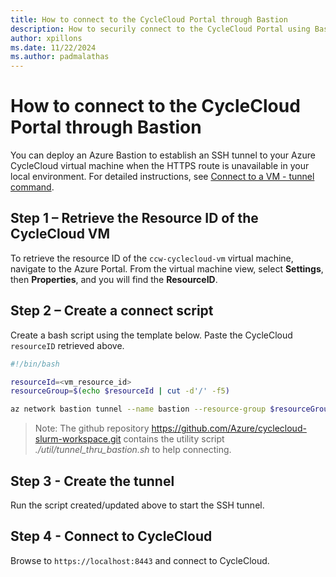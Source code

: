 ```yaml
---
title: How to connect to the CycleCloud Portal through Bastion
description: How to securily connect to the CycleCloud Portal using Bastion
author: xpillons
ms.date: 11/22/2024
ms.author: padmalathas
---
```


# How to connect to the CycleCloud Portal through Bastion
You can deploy an Azure Bastion to establish an SSH tunnel to your Azure CycleCloud virtual machine when the HTTPS route is unavailable in your local environment. For detailed instructions, see [Connect to a VM - tunnel command](/azure/bastion/connect-vm-native-client-linux#tunnel).

## Step 1 – Retrieve the Resource ID of the CycleCloud VM
To retrieve the resource ID of the `ccw-cyclecloud-vm` virtual machine, navigate to the Azure Portal. From the virtual machine view, select **Settings**, then **Properties**, and you will find the **ResourceID**.

## Step 2 – Create a connect script
Create a bash script using the template below. Paste the CycleCloud `resourceID` retrieved above.

```bash
#!/bin/bash

resourceId=<vm_resource_id>
resourceGroup=$(echo $resourceId | cut -d'/' -f5)

az network bastion tunnel --name bastion --resource-group $resourceGroup --target-resource-id $resourceId --resource-port 443 --port 8443
```

> Note: The github repository https://github.com/Azure/cyclecloud-slurm-workspace.git contains the utility script _./util/tunnel_thru_bastion.sh_ to help connecting.


## Step 3 - Create the tunnel
Run the script created/updated above to start the SSH tunnel.

## Step 4 - Connect to CycleCloud

Browse to `https://localhost:8443` and connect to CycleCloud.
